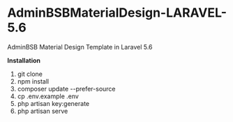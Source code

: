 # AdminBSBMaterialDesign-LARAVEL-5.6
AdminBSB Material Design Template in Laravel 5.6

<b>Installation</b>
1. git clone
2. npm install 
3. composer update --prefer-source
4. cp .env.example .env
5. php artisan key:generate
6. php artisan serve
